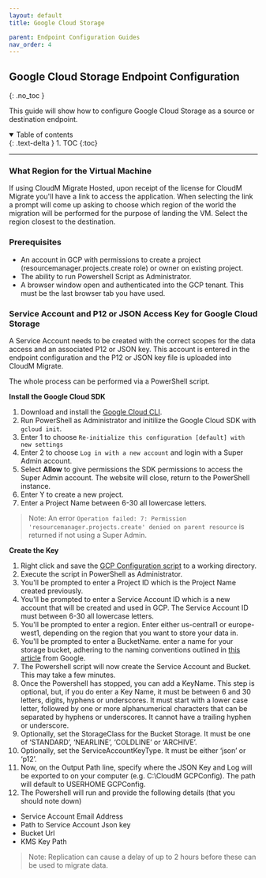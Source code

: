 ```yaml
---
layout: default
title: Google Cloud Storage

parent: Endpoint Configuration Guides
nav_order: 4
---
```


## Google Cloud Storage Endpoint Configuration
{: .no_toc }

This guide will show how to configure Google Cloud Storage as a source or destination endpoint. 

<a name="top"></a>
<details open markdown="block">
  <summary>
    Table of contents
  </summary>
  {: .text-delta }
1. TOC
{:toc}
</details>

---

### What Region for the Virtual Machine

If using CloudM Migrate Hosted, upon receipt of the license for CloudM Migrate you'll have a link to access the application. When selecting the link a prompt will come up asking to choose which region of the world the migration will be performed for the purpose of landing the VM. Select the region closest to the destination. 

### Prerequisites

- An account in GCP with permissions to create a project (resourcemanager.projects.create role) or owner on existing project.
- The ability to run Powershell Script as Administrator.
- A browser window open and authenticated into the GCP tenant. This must be the last browser tab you have used.

### Service Account and P12 or JSON Access Key for Google Cloud Storage

A Service Account needs to be created with the correct scopes for the data access and an associated P12 or JSON key. This account is entered in the endpoint configuration and the P12 or JSON key file is uploaded into CloudM Migrate. 

The whole process can be performed via a PowerShell script. 

**Install the Google Cloud SDK**
1. Download and install the <a href="https://cloud.google.com/sdk/docs/install">Google Cloud CLI</a>.
2. Run PowerShell as Administrator and initilize the Google Cloud SDK with `gcloud init`.
3. Enter 1 to choose `Re-initialize this configuration [default] with new settings`
4. Enter 2 to choose `Log in with a new account` and login with a Super Admin account. 
5. Select **Allow** to give permissions the SDK permissions to access the Super Admin account. The website will close, return to the PowerShell instance. 
6. Enter Y to create a new project. 
7. Enter a Project Name between 6-30 all lowercase letters. 

>Note: An error `Operation failed: 7: Permission 'resourcemanager.projects.create' denied on parent resource` is returned if not using a Super Admin. 

**Create the Key**
1. Right click and save the <a href="https://bitbucket.org/cloudsols/cloudm-public/src/main/Archive/PowerShell/GCP_Storage_Configuration.ps1">GCP Configuration script</a> to a working directory.
2. Execute the script in PowerShell as Administrator. 
3. You'll be prompted to enter a Project ID which is the Project Name created previously. 
4. You'll be prompted to enter a Service Account ID which is a new account that will be created and used in GCP. The Service Account ID must between 6-30 all lowercase letters.
5. You'll be prompted to enter a region. Enter either us-central1 or europe-west1, depending on the region that you want to store your data in.
6. You'll be prompted to enter a BucketName. enter a name for your storage bucket, adhering to the naming conventions outlined in <a href="https://cloud.google.com/storage/docs/naming-buckets">this article</a> from Google. 
7. The Powershell script will now create the Service Account and Bucket. This may take a few minutes.
8. Once the Powershell has stopped, you can add a KeyName. This step is optional, but, if you do enter a Key Name, it must be between 6 and 30 letters, digits, hyphens or underscores. It must start with a lower case letter, followed by one or more alphanumerical characters that can be separated by hyphens or underscores. It cannot have a trailing hyphen or underscore. 
9. Optionally, set the StorageClass for the Bucket Storage. It must be one of ‘STANDARD’, ‘NEARLINE’, ‘COLDLINE’ or ‘ARCHIVE’.
10. Optionally, set the ServiceAccountKeyType. It must be either ‘json’ or ‘p12’.
11. Now, on the Output Path line, specify where the JSON Key and Log will be exported to on your computer (e.g. C:\\CloudM GCPConfig). The path will default to USERHOME GCPConfig.
12. The Powershell will run and provide the following details (that you should note down)
- Service Account Email Address
- Path to Service Account Json key
- Bucket Url
- KMS Key Path

> Note: Replication can cause a delay of up to 2 hours before these can be used to migrate data. 
